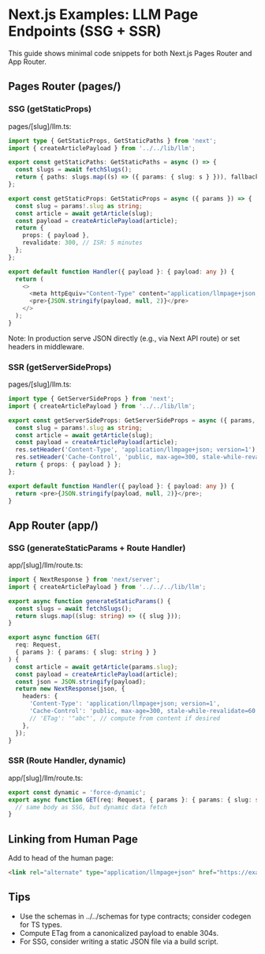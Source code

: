 # Next.js Examples: LLM Page Endpoints (SSG + SSR)

This guide shows minimal code snippets for both Next.js Pages Router and App Router.

## Pages Router (pages/)

### SSG (getStaticProps)

pages/[slug]/llm.ts:

```ts
import type { GetStaticProps, GetStaticPaths } from 'next';
import { createArticlePayload } from '../../lib/llm';

export const getStaticPaths: GetStaticPaths = async () => {
  const slugs = await fetchSlugs();
  return { paths: slugs.map((s) => ({ params: { slug: s } })), fallback: 'blocking' };
};

export const getStaticProps: GetStaticProps = async ({ params }) => {
  const slug = params!.slug as string;
  const article = await getArticle(slug);
  const payload = createArticlePayload(article);
  return {
    props: { payload },
    revalidate: 300, // ISR: 5 minutes
  };
};

export default function Handler({ payload }: { payload: any }) {
  return (
    <>
      <meta httpEquiv="Content-Type" content="application/llmpage+json; version=1" />
      <pre>{JSON.stringify(payload, null, 2)}</pre>
    </>
  );
}
```

Note: In production serve JSON directly (e.g., via Next API route) or set headers in middleware.

### SSR (getServerSideProps)

pages/[slug]/llm.ts:

```ts
import type { GetServerSideProps } from 'next';
import { createArticlePayload } from '../../lib/llm';

export const getServerSideProps: GetServerSideProps = async ({ params, res }) => {
  const slug = params!.slug as string;
  const article = await getArticle(slug);
  const payload = createArticlePayload(article);
  res.setHeader('Content-Type', 'application/llmpage+json; version=1');
  res.setHeader('Cache-Control', 'public, max-age=300, stale-while-revalidate=60');
  return { props: { payload } };
};

export default function Handler({ payload }: { payload: any }) {
  return <pre>{JSON.stringify(payload, null, 2)}</pre>;
}
```

## App Router (app/)

### SSG (generateStaticParams + Route Handler)

app/[slug]/llm/route.ts:

```ts
import { NextResponse } from 'next/server';
import { createArticlePayload } from '../../../lib/llm';

export async function generateStaticParams() {
  const slugs = await fetchSlugs();
  return slugs.map((slug: string) => ({ slug }));
}

export async function GET(
  req: Request,
  { params }: { params: { slug: string } }
) {
  const article = await getArticle(params.slug);
  const payload = createArticlePayload(article);
  const json = JSON.stringify(payload);
  return new NextResponse(json, {
    headers: {
      'Content-Type': 'application/llmpage+json; version=1',
      'Cache-Control': 'public, max-age=300, stale-while-revalidate=60',
      // 'ETag': '"abc"', // compute from content if desired
    },
  });
}
```

### SSR (Route Handler, dynamic)

app/[slug]/llm/route.ts:

```ts
export const dynamic = 'force-dynamic';
export async function GET(req: Request, { params }: { params: { slug: string } }) {
  // same body as SSG, but dynamic data fetch
}
```

## Linking from Human Page

Add to head of the human page:

```html
<link rel="alternate" type="application/llmpage+json" href="https://example.com/blog/my-article/llm" />
```

## Tips
- Use the schemas in ../../schemas for type contracts; consider codegen for TS types.
- Compute ETag from a canonicalized payload to enable 304s.
- For SSG, consider writing a static JSON file via a build script.

